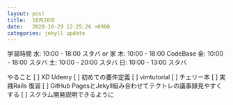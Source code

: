```yaml
---
layout: post
title:  10月28日
date:   2020-10-29 12:25:26 +0900
categories: jekyll update
---
```

学習時間
水: 10:00 - 18:00 スタバ or 家
木: 10:00 - 18:00 CodeBase
金: 10:00 - 18:00 スタバ
土: 10:00 - 20:00 スタバ
日: 10:00 - 13:00 スタバ

やること
[ ] XD Udemy
[ ] 初めての要件定義
[ ] vimtutorial
[ ] チェリー本
[ ] 実践Rails 復習
[ ] GitHub PagesとJekyll組み合わせてテクトレの議事録見やすくする
[ ] スクラム開発説明できるように
